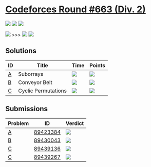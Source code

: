 # [Codeforces Round #663 (Div. 2)](https://codeforces.com/contest/1391)

![](https://img.shields.io/badge/Participation-2-blueviolet) ![](https://img.shields.io/badge/Rank-2863-orange) ![](https://img.shields.io/badge/Points-2101-blue)

![](https://img.shields.io/badge/Newbie-535-lightgrey) >>> ![](https://img.shields.io/badge/Newbie-923-lightgrey) ![](https://img.shields.io/badge/-%2B388-green)

## Solutions
| ID | Title | Time | Points |
| --- | --- | --- | --- |
| [A](https://codeforces.com/contest/1391/problem/A) | Suborrays | ![](https://img.shields.io/badge/-00%3A15-yellowgreen) | ![](https://img.shields.io/badge/-470%2F500-blue) |
| [B](https://codeforces.com/contest/1391/problem/B) | Conveyor Belt | ![](https://img.shields.io/badge/-00%3A28-yellowgreen) | ![](https://img.shields.io/badge/-666%2F750-blue) |
| [C](https://codeforces.com/contest/1391/problem/C) | Cyclic Permutations | ![](https://img.shields.io/badge/-00%3A57-yellowgreen) | ![](https://img.shields.io/badge/-965%2F1250-blue) |

## Submissions
| Problem | ID | Verdict |
| --- | --- | --- |
| [A](https://codeforces.com/contest/1391/problem/A) | [89423384](https://codeforces.com/contest/1391/submission/89423384) | ![](https://img.shields.io/badge/-Accepted-brightgreen) |
| [B](https://codeforces.com/contest/1391/problem/B) | [89430043](https://codeforces.com/contest/1391/submission/89430043) | ![](https://img.shields.io/badge/-Accepted-brightgreen) |
| [C](https://codeforces.com/contest/1391/problem/C) | [89439136](https://codeforces.com/contest/1391/submission/89439136) | ![](https://img.shields.io/badge/-Wrong%20answer%20on%20pretest%201-yellow) |
| [C](https://codeforces.com/contest/1391/problem/C) | [89439267](https://codeforces.com/contest/1391/submission/89439267) | ![](https://img.shields.io/badge/-Accepted-brightgreen) |
